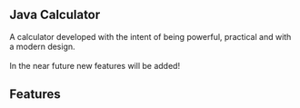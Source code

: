 <h2>Java Calculator</h2>

A calculator developed with the intent of being powerful, practical and with a modern design.
<br><br>
In the near future new features will be added!

<h2>Features</h2>
